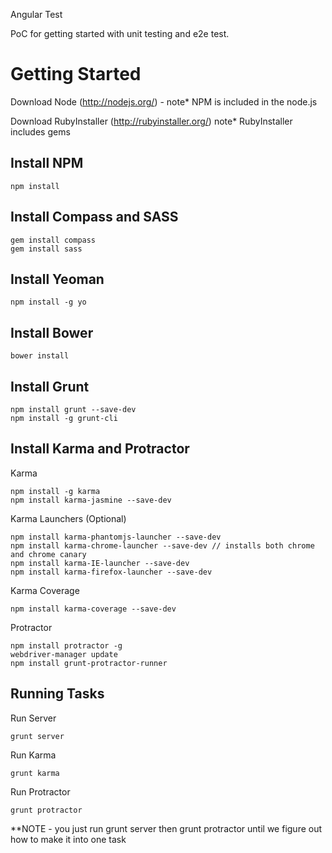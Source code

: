 Angular Test

PoC for getting started with unit testing and e2e test.

Getting Started
===============

Download Node (<http://nodejs.org/>) - note\* NPM is included in the node.js

Download RubyInstaller (<http://rubyinstaller.org/>) note\* RubyInstaller includes gems

Install NPM
------------

    npm install

Install Compass and SASS
------------

    gem install compass
    gem install sass

Install Yeoman
------------

    npm install -g yo

Install Bower
------------

    bower install

Install Grunt
------------

    npm install grunt --save-dev
    npm install -g grunt-cli

Install Karma and Protractor
------------

Karma

    npm install -g karma
    npm install karma-jasmine --save-dev

Karma Launchers (Optional)

    npm install karma-phantomjs-launcher --save-dev
    npm install karma-chrome-launcher --save-dev // installs both chrome and chrome canary
    npm install karma-IE-launcher --save-dev
    npm install karma-firefox-launcher --save-dev

Karma Coverage

    npm install karma-coverage --save-dev

Protractor

    npm install protractor -g
    webdriver-manager update
    npm install grunt-protractor-runner

Running Tasks
------------

Run Server

    grunt server

Run Karma

    grunt karma

Run Protractor

    grunt protractor

**NOTE - you just run grunt server then grunt protractor until we figure out how to make it into one task